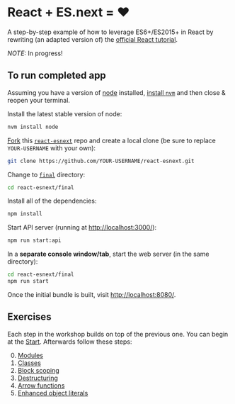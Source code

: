 # React + ES.next = ♥

A step-by-step example of how to leverage ES6+/ES2015+ in React by rewriting (an adapted version of) the [official React tutorial](https://facebook.github.io/react/docs/tutorial.html).

_NOTE:_ In progress!

## To run completed app

Assuming you have a version of [node](https://nodejs.org/en/) installed, [install `nvm`](https://github.com/creationix/nvm#install-script) and then close & reopen your terminal.

Install the latest stable version of node:

```sh
nvm install node
```

[Fork](https://help.github.com/articles/fork-a-repo/) this [`react-esnext`](https://github.com/benmvp/react-esnext) repo and create a local clone (be sure to replace `YOUR-USERNAME` with your own):

```sh
git clone https://github.com/YOUR-USERNAME/react-esnext.git
```

Change to [`final`](final/) directory:

```sh
cd react-esnext/final
```

Install all of the dependencies:

```sh
npm install
```

Start API server (running at [http://localhost:3000/](http://localhost:3000/)):

```sh
npm run start:api
```

In a **separate console window/tab**, start the web server (in the same directory):

```sh
cd react-esnext/final
npm run start
```

Once the initial bundle is built, visit [http://localhost:8080/](http://localhost:8080/).

## Exercises

Each step in the workshop builds on top of the previous one. You can begin at the [Start](00-start/). Afterwards follow these steps:

0. [Modules](01-modules/)
0. [Classes](02-classes/)
0. [Block scoping](03-block-scoping/)
0. [Destructuring](04-destructuring/)
0. [Arrow functions](05-arrow-functions/)
0. [Enhanced object literals](06-enhanced-object-literals/)

